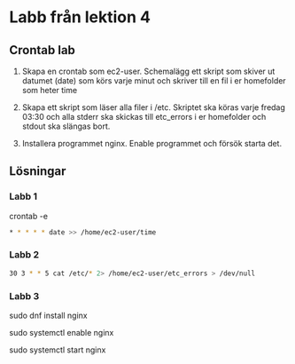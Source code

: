 # Labb från lektion 4

## Crontab lab
1. Skapa en crontab som ec2-user. Schemalägg ett skript som skiver ut datumet (date) som körs varje minut och skriver till en fil i er homefolder som heter time

2. Skapa ett skript som läser alla filer i /etc. Skriptet ska köras varje fredag 03:30 och alla stderr ska skickas till etc_errors i er homefolder och stdout ska slängas bort.

3. Installera programmet nginx. Enable programmet och försök starta det.


## Lösningar

### Labb 1

crontab -e

```bash
* * * * * date >> /home/ec2-user/time
```

### Labb 2

```bash
30 3 * * 5 cat /etc/* 2> /home/ec2-user/etc_errors > /dev/null
```

### Labb 3

sudo dnf install nginx

sudo systemctl enable nginx

sudo systemctl start nginx
